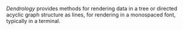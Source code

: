 _Dendrology_ provides methods for rendering data in a tree or directed acyclic graph
structure as lines, for rendering in a monospaced font, typically in a terminal.

